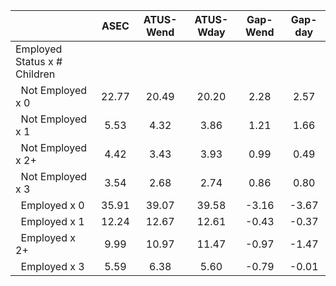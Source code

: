 
|                      |         ASEC |    ATUS-Wend |    ATUS-Wday |     Gap-Wend |      Gap-day |
| -------------------- | :----------: | :----------: | :----------: | :----------: | :----------: |
| Employed Status x # Children |              |              |              |              |              |
| &nbsp;&nbsp;Not Employed x 0 |        22.77 |        20.49 |        20.20 |         2.28 |         2.57 |
| &nbsp;&nbsp;Not Employed x 1 |         5.53 |         4.32 |         3.86 |         1.21 |         1.66 |
| &nbsp;&nbsp;Not Employed x 2+ |         4.42 |         3.43 |         3.93 |         0.99 |         0.49 |
| &nbsp;&nbsp;Not Employed x 3 |         3.54 |         2.68 |         2.74 |         0.86 |         0.80 |
| &nbsp;&nbsp;Employed x 0 |        35.91 |        39.07 |        39.58 |        -3.16 |        -3.67 |
| &nbsp;&nbsp;Employed x 1 |        12.24 |        12.67 |        12.61 |        -0.43 |        -0.37 |
| &nbsp;&nbsp;Employed x 2+ |         9.99 |        10.97 |        11.47 |        -0.97 |        -1.47 |
| &nbsp;&nbsp;Employed x 3 |         5.59 |         6.38 |         5.60 |        -0.79 |        -0.01 |

